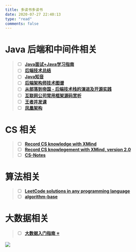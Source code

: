 ```yaml
---
title: 多读书多读书
date: 2020-07-27 22:40:13
type: "read"
comments: false
---
```


# Java 后端和中间件相关

> - [ ] [**Java面试+Java学习指南**](https://github.com/AobingJava/JavaFamily)
> - [ ] [**后端技术总结**](http://notfound9.github.io/interviewGuide/#/)
> - [ ] [**Java知音**](https://www.javazhiyin.com/topics)
> - [ ] [**后端架构师技术图谱**](https://github.com/xingshaocheng/architect-awesome)
> - [ ] [**从部落到帝国 - 后端技术栈的演进及开源实践**](https://coderxing.gitbooks.io/architecture-evolution/content/)
> - [ ] [**互联网公司常用框架源码赏析**](https://schunter.netlify.app/#/)
> - [ ] [**王者并发课**](https://juejin.cn/post/6967277362455150628)
> - [ ] [**凤凰架构**](https://icyfenix.cn/)
>


# CS 相关
>- [ ] [**Record CS knowledge with XMind**](https://github.com/SmartKeyerror/ZeroMind)
>- [ ] [**Record CS knowlegement with XMind, version 2.0**](https://github.com/SmartKeyerror/Psyduck)
>- [ ] [**CS-Notes**](https://github.com/CyC2018/CS-Notes)

# 算法相关

> - [ ] [**LeetCode solutions in any programming language**](https://lc.netlify.app/#/)
> - [ ] [**algorithm-base**](https://github.com/chefyuan/algorithm-base)

# 大数据相关

> - [ ] [**大数据入门指南 ⭐**](https://github.com/heibaiying/BigData-Notes)



![](https://fabian.oss-cn-hangzhou.aliyuncs.com/img/629c1bb62130cd93ad65fd5a5371706.jpg)